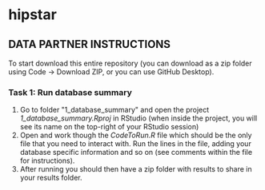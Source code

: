 # hipstar

## DATA PARTNER INSTRUCTIONS

To start download this entire repository (you can download as a zip folder using Code -> Download ZIP, or you can use GitHub Desktop). 

### Task 1: Run database summary
1) Go to folder "1_database_summary" and open the project <i>1_database_summary.Rproj</i> in RStudio (when inside the project, you will see its name on the top-right of your RStudio session)
2) Open and work though the <i>CodeToRun.R</i> file which should be the only file that you need to interact with. Run the lines in the file, adding your database specific information and so on (see comments within the file for instructions). 
3) After running you should then have a zip folder with results to share in your results folder.

